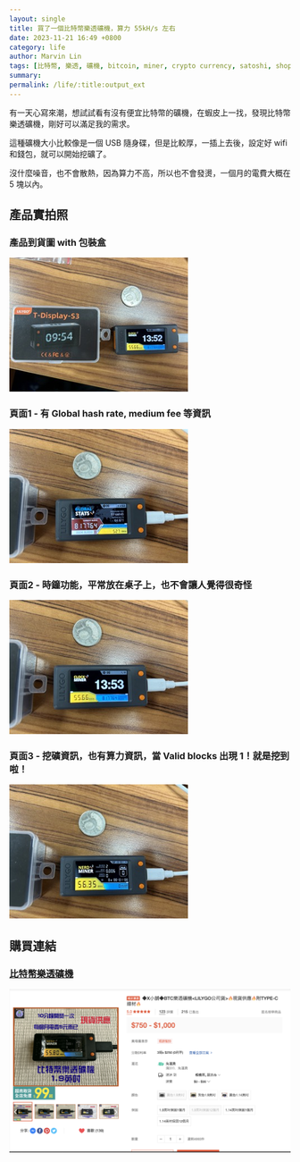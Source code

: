 ```yaml
---
layout: single
title: 買了一個比特幣樂透礦機，算力 55kH/s 左右
date: 2023-11-21 16:49 +0800
category: life
author: Marvin Lin
tags: [比特幣, 樂透, 礦機, bitcoin, miner, crypto currency, satoshi, shopee, 蝦皮]
summary: 
permalink: /life/:title:output_ext
---
```


有一天心寫來潮，想試試看有沒有便宜比特幣的礦機，在蝦皮上一找，發現比特幣樂透礦機，剛好可以滿足我的需求。

這種礦機大小比較像是一個 USB 隨身碟，但是比較厚，一插上去後，設定好 wifi 和錢包，就可以開始挖礦了。

沒什麼噪音，也不會散熱，因為算力不高，所以也不會發燙，一個月的電費大概在 5 塊以內。

## 產品實拍照

### 產品到貨圖 with 包裝盒
![產品到貨圖 with 包裝盒](/assets/life/btc-lottery-miner/image1.jpeg)

### 頁面1 - 有 Global hash rate, medium fee 等資訊
![頁面1 - 有 Global hash rate, medium fee 等資訊](/assets/life/btc-lottery-miner/image2.jpeg)

### 頁面2 - 時鐘功能，平常放在桌子上，也不會讓人覺得很奇怪
![頁面2 - 時鐘功能，平常放在桌子上，也不會讓人覺得很奇怪](/assets/life/btc-lottery-miner/image3.jpeg)

### 頁面3 - 挖礦資訊，也有算力資訊，當 Valid blocks 出現 1！就是挖到啦！
![頁面3 - 挖礦資訊，也有算力資訊](/assets/life/btc-lottery-miner/image4.jpeg)

## 購買連結

### [比特幣樂透礦機](https://shope.ee/2VRGeYrz0O)

[![蝦皮賣場照片](/assets/life/btc-lottery-miner/shopee.png)](https://shope.ee/2VRGeYrz0O)